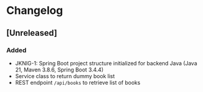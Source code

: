 # Changelog

## [Unreleased]
### Added
- JKNIG-1: Spring Boot project structure initialized for backend Java (Java 21, Maven 3.8.6, Spring Boot 3.4.4)
- Service class to return dummy book list
- REST endpoint `/api/books` to retrieve list of books
